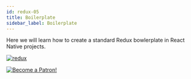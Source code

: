 ```yaml
---
id: redux-05
title: Boilerplate
sidebar_label: Boilerplate
---
```


Here we will learn how to create a standard Redux bowlerplate in React Native projects.

[![redux](/img/redux/05.gif)](https://youtu.be/qXfb62ik0_k)

[![Become a Patron!](/img/logo/patreon.jpg)](https://www.patreon.com/bePatron?u=31769291)
